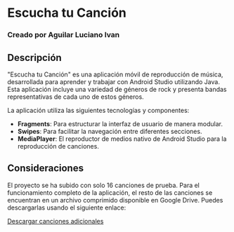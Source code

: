 # Escucha tu Canción

### Creado por Aguilar Luciano Ivan

## Descripción

"Escucha tu Canción" es una aplicación móvil de reproducción de música, desarrollada para aprender y trabajar con Android Studio utilizando Java. Esta aplicación incluye una variedad de géneros de rock y presenta bandas representativas de cada uno de estos géneros.

La aplicación utiliza las siguientes tecnologías y componentes:
- **Fragments**: Para estructurar la interfaz de usuario de manera modular.
- **Swipes**: Para facilitar la navegación entre diferentes secciones.
- **MediaPlayer**: El reproductor de medios nativo de Android Studio para la reproducción de canciones.

## Consideraciones

El proyecto se ha subido con solo 16 canciones de prueba. Para el funcionamiento completo de la aplicación, el resto de las canciones se encuentran en un archivo comprimido disponible en Google Drive. Puedes descargarlas usando el siguiente enlace:

[Descargar canciones adicionales](enlace_a_google_drive)
